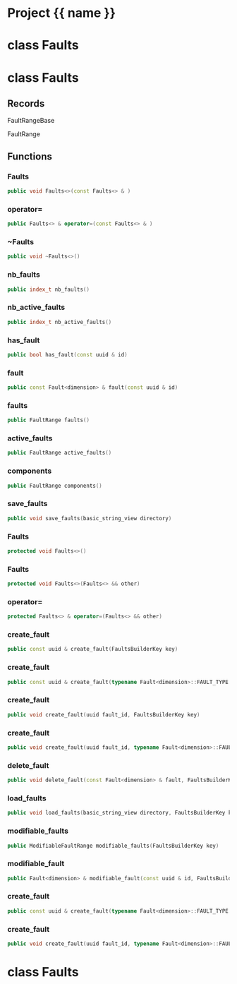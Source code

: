 <script setup>
import {useRoute} from 'vitepress'
const {path} = useRoute()
const tokens = path.split('/')
const words = tokens[2].split('-');
for (let i = 0; i < words.length; i++) {
    words[i] = words[i].charAt(0).toUpperCase() + words[i].slice(1);
    words[i] = words[i].replace('geode', 'Geode')
}
const name = words.join('-');
</script>
# Project {{ name }}

# class Faults


# class Faults


## Records

FaultRangeBase

FaultRange



## Functions

### Faults

```cpp
public void Faults<>(const Faults<> & )
```


### operator=

```cpp
public Faults<> & operator=(const Faults<> & )
```


### ~Faults

```cpp
public void ~Faults<>()
```


### nb_faults

```cpp
public index_t nb_faults()
```


### nb_active_faults

```cpp
public index_t nb_active_faults()
```


### has_fault

```cpp
public bool has_fault(const uuid & id)
```


### fault

```cpp
public const Fault<dimension> & fault(const uuid & id)
```


### faults

```cpp
public FaultRange faults()
```


### active_faults

```cpp
public FaultRange active_faults()
```


### components

```cpp
public FaultRange components()
```


### save_faults

```cpp
public void save_faults(basic_string_view directory)
```


### Faults

```cpp
protected void Faults<>()
```


### Faults

```cpp
protected void Faults<>(Faults<> && other)
```


### operator=

```cpp
protected Faults<> & operator=(Faults<> && other)
```


### create_fault

```cpp
public const uuid & create_fault(FaultsBuilderKey key)
```


### create_fault

```cpp
public const uuid & create_fault(typename Fault<dimension>::FAULT_TYPE type, FaultsBuilderKey key)
```


### create_fault

```cpp
public void create_fault(uuid fault_id, FaultsBuilderKey key)
```


### create_fault

```cpp
public void create_fault(uuid fault_id, typename Fault<dimension>::FAULT_TYPE type, FaultsBuilderKey key)
```


### delete_fault

```cpp
public void delete_fault(const Fault<dimension> & fault, FaultsBuilderKey key)
```


### load_faults

```cpp
public void load_faults(basic_string_view directory, FaultsBuilderKey key)
```


### modifiable_faults

```cpp
public ModifiableFaultRange modifiable_faults(FaultsBuilderKey key)
```


### modifiable_fault

```cpp
public Fault<dimension> & modifiable_fault(const uuid & id, FaultsBuilderKey key)
```


### create_fault

```cpp
public const uuid & create_fault(typename Fault<dimension>::FAULT_TYPE type, FaultsBuilderKey key)
```

### create_fault

```cpp
public void create_fault(uuid fault_id, typename Fault<dimension>::FAULT_TYPE type, FaultsBuilderKey key)
```



# class Faults


